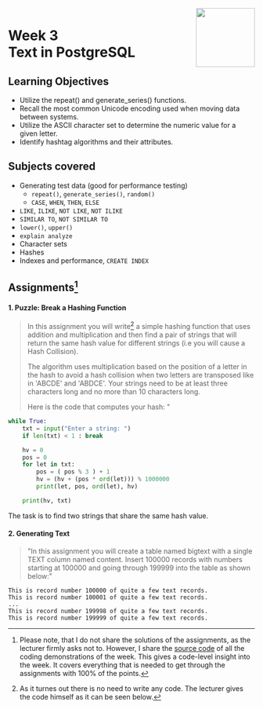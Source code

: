 <a href="../">
  <img src="/img/Intermediate_PostgreSQL_logo.avif" width="120" align="right">
</a>

# Week 3 <br> Text in PostgreSQL

## Learning Objectives
- Utilize the repeat() and generate_series() functions.
- Recall the most common Unicode encoding used when moving data between systems.
- Utilize the ASCII character set to determine the numeric value for a given letter.
- Identify hashtag algorithms and their attributes.

## Subjects covered
- Generating test data (good for performance testing)
  - `repeat()`, `generate_series()`, `random()`
  - `CASE`, `WHEN`, `THEN`, `ELSE`
- `LIKE`, `ILIKE`, `NOT LIKE`, `NOT ILIKE`
- `SIMILAR TO`, `NOT SIMILAR TO`
- `lower()`, `upper()`
- `explain analyze`
- Character sets
- Hashes
- Indexes and performance, `CREATE INDEX`

## Assignments[^1]

#### 1. Puzzle: Break a Hashing Function

>In this assignment you will write[^2] a simple hashing function that uses addition and multiplication and then find a pair of strings that will return the same hash value for different strings (i.e you will cause a Hash Collision).
>
>The algorithm uses multiplication based on the position of a letter in the hash to avoid a hash collision when two letters are transposed like in 'ABCDE' and 'ABDCE'. Your strings need to be at least three characters long and no more than 10 characters long.
>
>Here is the code that computes your hash: "

```python
while True:
    txt = input("Enter a string: ")
    if len(txt) < 1 : break

    hv = 0
    pos = 0
    for let in txt:
        pos = ( pos % 3 ) + 1  
        hv = (hv + (pos * ord(let))) % 1000000
        print(let, pos, ord(let), hv)

    print(hv, txt)
 ```
 
 The task is to find two strings that share the same hash value.
 
#### 2. Generating Text

>"In this assignment you will create a table named bigtext with a single TEXT column named content. Insert 100000 records with numbers starting at 100000 and going through 199999 into the table as shown below:"

```
This is record number 100000 of quite a few text records.
This is record number 100001 of quite a few text records.
...
This is record number 199998 of quite a few text records.
This is record number 199999 of quite a few text records.
```

[^1]:Please note, that I do not share the solutions of the assignments, as the lecturer firmly asks not to. However, I share the [source code](./demos.sql) of all the coding demonstrations of the week. This gives a code-level insight into the week. It covers everything that is needed to get through the assignments with 100% of the points.

[^2]:As it turnes out there is no need to write any code. The lecturer gives the code himself as it can be seen below.
